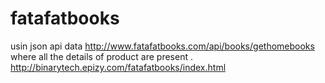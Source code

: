 # fatafatbooks
usin json api data 
http://www.fatafatbooks.com/api/books/gethomebooks
where all the details of product are present .
http://binarytech.epizy.com/fatafatbooks/index.html

